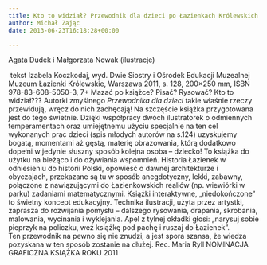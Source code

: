 ```yaml
---
title: Kto to widział? Przewodnik dla dzieci po Łazienkach Królewskich
author: Michał Zając
date: 2013-06-23T16:18:28+00:00

---
```

Agata Dudek i Małgorzata Nowak (ilustracje)


   tekst Izabela Koczkodaj, wyd. Dwie Siostry i Ośrodek Edukacji Muzealnej Muzeum Łazienki Królewskie, Warszawa 2011, s. 128, 200&#215;250 mm, ISBN 978-83-608-5050-3, 7+
Mazać po książce? Pisać? Rysować? Kto to widział??? Autorki zmyślnego <i>Przewodnika dla dzieci </i>takie właśnie rzeczy przewidują, wręcz do nich zachęcają! Na szczęście książka przygotowana jest do tego świetnie.
Dzięki współpracy dwóch ilustratorek o odmiennych temperamentach oraz umiejętnemu użyciu specjalnie na ten cel wykonanych prac dzieci (spis młodych autorów na s.124) uzyskujemy bogatą, momentami aż gęstą, materię obrazowania, którą dodatkowo dopełni w jedynie słuszny sposób kolejna osoba – dziecko! To książka do użytku na bieżąco i do ożywiania wspomnień.
Historia Łazienek w odniesieniu do historii Polski, opowieść o dawnej architekturze i obyczajach, przekazane są tu w sposób anegdotyczny, lekki, zabawny, połączone z nawiązującymi do Łazienkowskich realiów (np. wiewiórki w parku) zadaniami matematycznymi.
Książki interaktywne, „niedokończone” to świetny koncept edukacyjny. Technika ilustracji, użyta przez artystki, zaprasza do rozwijania pomysłu – dalszego rysowania, drapania, skrobania, malowania, wycinania i wyklejania.
Apel z tylnej okładki głosi: „narysuj sobie pieprzyk na policzku, weź książkę pod pachę i ruszaj do Łazienek”. Ten przewodnik na pewno się nie znudzi, a jest spora szansa, że wiedza pozyskana w ten sposób zostanie na dłużej. Rec. Maria Ryll
NOMINACJA GRAFICZNA KSIĄŻKA ROKU 2011

 
